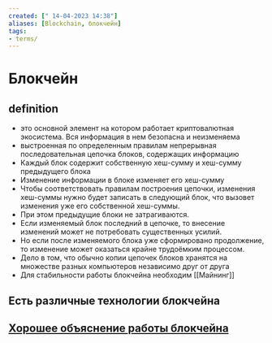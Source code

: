 ```yaml
---
created: [" 14-04-2023 14:38"]
aliases: [Blockchain, блокчейн]
tags:
- terms/
---
```


# Блокчейн

## definition
- это основной элемент на котором работает криптовалютная экосистема. Вся информация в нем безопасна и неизменяема
- выстроенная по определенным правилам непрерывная последовательная цепочка блоков, содержащих информацию
- Каждый блок содержит собственную хеш-сумму и хеш-сумму предыдущего блока
- Изменение информации в блоке изменяет его хеш-сумму
- Чтобы соответствовать правилам построения цепочки, изменения хеш-суммы нужно будет записать в следующий блок, что вызовет изменения уже его собственной хеш-суммы. 
- При этом предыдущие блоки не затрагиваются. 
- Если изменяемый блок последний в цепочке, то внесение изменений может не потребовать существенных усилий. 
- Но если после изменяемого блока уже сформировано продолжение, то изменение может оказаться крайне трудоёмким процессом. 
- Дело в том, что обычно копии цепочек блоков хранятся на множестве разных компьютеров независимо друг от друга
- Для стабильности работы блокчейна необходим [[Майнинг]]

## Есть различные технологии блокчейна

##  [Хорошее объяснение работы блокчейна](https://www.youtube.com/watch?v=bBC-nXj3Ng4)